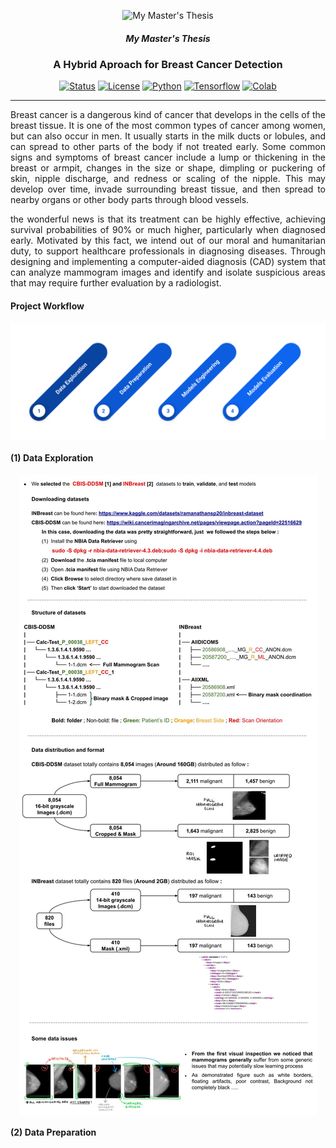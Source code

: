 <p align="center">
 <img src="https://i.imgur.com/rSyq3MW.png" alt="My Master's Thesis"></a>
 <h5 align="center" >My Master's Thesis</h5>
</p>

<h3 align="center"> A Hybrid Aproach for Breast Cancer Detection </h3>

<div align="center">

  [![Status](https://img.shields.io/badge/Status-Active-success)]()
  [![License](https://img.shields.io/badge/License-MIT-blue)](http://creativecommons.org/publicdomain/zero/1.0/)
  [![Python](https://img.shields.io/badge/Python-3.7-red)]()
  [![Tensorflow](https://img.shields.io/badge/Tensorflow-2.11-blue)]()
  [![Colab](https://colab.research.google.com/assets/colab-badge.svg)]()

</div>

---

<p align="justify">
Breast cancer is a dangerous kind of cancer that develops in the cells of the breast tissue. It is one of the most common types of cancer among women, but can also occur in men. It usually starts in the milk ducts or lobules, and can spread to other parts of the body if not treated early. Some common signs and symptoms of breast cancer include a lump or thickening in the breast or armpit, changes in the size or shape, dimpling or puckering of skin, nipple discharge, and redness or scaling of the nipple. This may develop over time, invade surrounding breast tissue, and then spread to nearby organs or other body parts through blood vessels. 
</p>
<p align="justify">
the wonderful news is that its treatment can be highly effective, achieving survival probabilities of 90% or much higher, particularly when diagnosed early. Motivated by this fact, we intend out of our moral and humanitarian duty, to support healthcare professionals in diagnosing diseases. Through designing and implementing a computer-aided diagnosis (CAD) system that can analyze mammogram images and identify and isolate suspicious areas that may require further evaluation by a radiologist. 
</p>

#### Project Workflow

<div>
 <img style="text-align: center;margin: auto;display: block" src="figures/Project-Workflow.png" width="%100"/>
</div>

#### (1) Data Exploration

<div>
 <img style="text-align: center;margin: auto;display: block" src="figures/Data-Exploration-1.jpg" width="%100"/>
</div>

#### (2) Data Preparation
